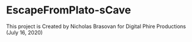 # EscapeFromPlato-sCave
This project is Created by Nicholas Brasovan for Digital Phire Productions (July 16, 2020)
